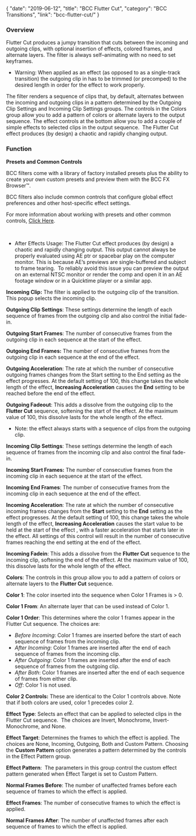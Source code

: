 {
"date": "2019-06-12",
"title": "BCC Flutter Cut",
"category": "BCC Transitions",
"link": "bcc-flutter-cut/"
}

 ### Overview


Flutter Cut produces a jumpy transition that cuts between the incoming and outgoing clips, with optional insertion of effects, colored frames, and alternate layers. The filter is always self–animating with no need to set keyframes.


* Warning: When applied as an effect (as opposed to as a single-track transition) the outgoing clip in has to be trimmed (or precomped) to the desired length in order for the effect to work properly.


The filter renders a sequence of clips that, by default, alternates between the incoming and outgoing clips in a pattern determined by the Outgoing Clip Settings and Incoming Clip Settings groups. The controls in the Colors group allow you to add a pattern of colors or alternate layers to the output sequence. The effect controls at the bottom allow you to add a couple of simple effects to selected clips in the output sequence.  The Flutter Cut effect produces (by design) a chaotic and rapidly changing output.


### Function


**Presets and Common Controls**


BCC filters come with a library of factory installed presets plus the ability to create your own custom presets and preview them with the BCC FX Browser™.


BCC filters also include common controls that configure global effect preferences and other host-specific effect settings.


For more information about working with presets and other common controls, [Click Here](/documentation/continuum/bcc-common-controls/).

 


* After Effects Usage: The Flutter Cut effect produces (by design) a chaotic and rapidly changing output. This output cannot always be properly evaluated using AE ptr or spacebar play on the computer monitor. This is because AE’s previews are single-buffered and subject to frame tearing.  To reliably avoid this issue you can preview the output on an external NTSC monitor or render the comp and open it in an AE footage window or in a Quicktime player or a similar app.


**Incoming Clip:** The filter is applied to the outgoing clip of the transition. This popup selects the incoming clip.


**Outgoing Clip Settings**: These settings determine the length of each sequence of frames from the outgoing clip and also control the initial fade-in.


**Outgoing Start Frames**: The number of consecutive frames from the outgoing clip in each sequence at the start of the effect.


**Outgoing End Frames:** The number of consecutive frames from the outgoing clip in each sequence at the end of the effect.


**Outgoing Acceleration**: The rate at which the number of consecutive outgoing frames changes from the Start setting to the End setting as the effect progresses. At the default setting of 100, this change takes the whole length of the effect, **Increasing Acceleration** causes the **End** setting to be reached before the end of the effect.


**Outgoing Fadeout**: This adds a dissolve from the outgoing clip to the **Flutter Cut** sequence, softening the start of the effect. At the maximum value of 100, this dissolve lasts for the whole length of the effect.


* Note: the effect always starts with a sequence of clips from the outgoing clip.


**Incoming Clip Settings**: These settings determine the length of each sequence of frames from the incoming clip and also control the final fade-in.


**Incoming Start Frames:** The number of consecutive frames from the incoming clip in each sequence at the start of the effect.


**Incoming End Frames**: The number of consecutive frames from the incoming clip in each sequence at the end of the effect.


**Incoming Acceleration**: The rate at which the number of consecutive incoming frames changes from the **Start** setting to the **End** setting as the effect progresses. At the default setting of 100, this change takes the whole length of the effect, **Increasing Acceleration** causes the start value to be held at the start of the effect , with a faster acceleration that starts later in the effect. All settings of this control will result in the number of consecutive frames reaching the end setting at the end of the effect.


**Incoming Fadein**: This adds a dissolve from the **Flutter Cut** sequence to the incoming clip, softening the end of the effect. At the maximum value of 100, this dissolve lasts for the whole length of the effect.


**Colors**: The controls in this group allow you to add a pattern of colors or alternate layers to the **Flutter Cut** sequence.


**Color 1**: The color inserted into the sequence when Color 1 Frames is > 0.


**Color 1 From**: An alternate layer that can be used instead of Color 1.


**Color 1 Order**: This determines where the color 1 frames appear in the Flutter Cut sequence. The choices are:


* *Before Incoming*: Color 1 frames are inserted before the start of each sequence of frames from the incoming clip.
* *After Incoming*: Color 1 frames are inserted after the end of each sequence of frames from the incoming clip.
* *After Outgoing*: Color 1 frames are inserted after the end of each sequence of frames from the outgoing clip.
* *After Both*: Color 1 frames are inserted after the end of each sequence of frames from either clip.
* *Off*: Color 1 is not used.


**Color 2 Controls:** These are identical to the Color 1 controls above. Note that if both colors are used, color 1 precedes color 2.


**Effect Type**: Selects an effect that can be applied to selected clips in the Flutter Cut sequence.  The choices are Invert, Monochrome, Invert-Monochrome, and None.


**Effect Target**: Determines the frames to which the effect is applied. The choices are None, Incoming, Outgoing, Both and Custom Pattern. Choosing the **Custom Pattern** option generates a pattern determined by the controls in the Effect Pattern group.


**Effect Pattern**:  The parameters in this group control the custom effect pattern generated when Effect Target is set to Custom Pattern.


**Normal Frames Before**: The number of unaffected frames before each sequence of frames to which the effect is applied.


**Effect Frames**: The number of consecutive frames to which the effect is applied.


**Normal Frames After**: The number of unaffected frames after each sequence of frames to which the effect is applied.


